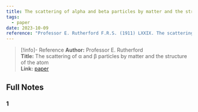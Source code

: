 ```yaml
---
title: The scattering of alpha and beta particles by matter and the structure of the atom
tags:
  - paper
date: 2023-10-09
reference: "Professor E. Rutherford F.R.S. (1911) LXXIX. The scattering of α and β particles by matter and the structure of the atom , The London, Edinburgh, and Dublin Philosophical Magazine and Journal of Science, 21:125, 669-688, DOI: 10.1080/14786440508637080"
---
```

> [!info]- Reference
> **Author:** Professor E. Rutherford <br>
> **Title:** The scattering of α and β particles by matter and the structure of the atom <br>
> **Link:** [paper](https://web.mit.edu/8.13/8.13c/references-fall/rutherford/rutherford-scattering-of-alpha-and-beta-particles.pdf)
## Full Notes
### 1 
